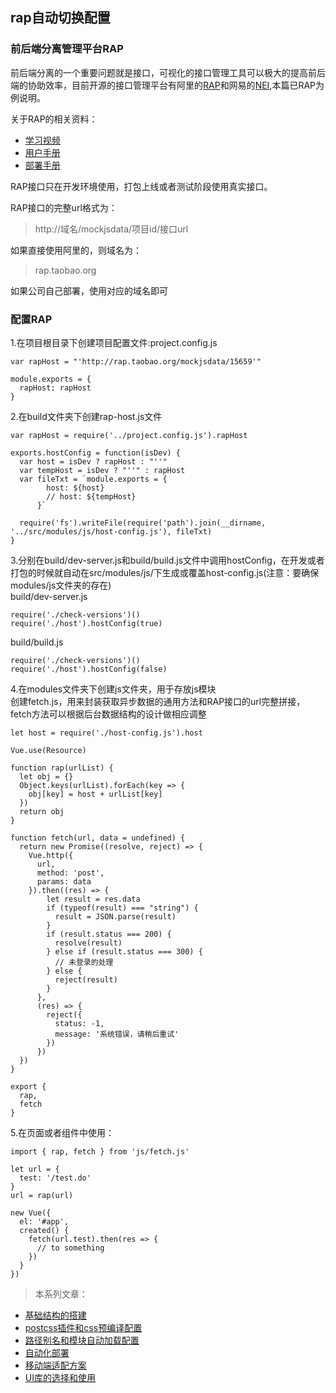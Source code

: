 ## rap自动切换配置

### 前后端分离管理平台RAP
前后端分离的一个重要问题就是接口，可视化的接口管理工具可以极大的提高前后端的协助效率，目前开源的接口管理平台有阿里的[RAP](http://rap.taobao.org)和网易的[NEI](https://nei.netease.com/),本篇已RAP为例说明。

关于RAP的相关资料：

+ [学习视频](http://thx.github.io/RAP/study.html)
+ [用户手册](https://github.com/thx/RAP/wiki/user_manual_cn)
+ [部署手册](https://github.com/thx/RAP/wiki/deploy_manual_cn)

RAP接口只在开发环境使用，打包上线或者测试阶段使用真实接口。

RAP接口的完整url格式为：
> http://域名/mockjsdata/项目id/接口url

如果直接使用阿里的，则域名为：
> rap.taobao.org

如果公司自己部署，使用对应的域名即可

### 配置RAP
1.在项目根目录下创建项目配置文件:project.config.js
```
var rapHost = "'http://rap.taobao.org/mockjsdata/15659'"

module.exports = {
  rapHost: rapHost
}
```

2.在build文件夹下创建rap-host.js文件
```
var rapHost = require('../project.config.js').rapHost

exports.hostConfig = function(isDev) {
  var host = isDev ? rapHost : "''"
  var tempHost = isDev ? "''" : rapHost
  var fileTxt = `module.exports = {
        host: ${host}
        // host: ${tempHost}
      }`

  require('fs').writeFile(require('path').join(__dirname, '../src/modules/js/host-config.js'), fileTxt)
}

```

3.分别在build/dev-server.js和build/build.js文件中调用hostConfig，在开发或者打包的时候就自动在src/modules/js/下生成或覆盖host-config.js(注意：要确保modules/js文件夹的存在)  
build/dev-server.js
```
require('./check-versions')()
require('./host').hostConfig(true)
```
build/build.js
```
require('./check-versions')()
require('./host').hostConfig(false)
```

4.在modules文件夹下创建js文件夹，用于存放js模块  
创建fetch.js，用来封装获取异步数据的通用方法和RAP接口的url完整拼接，fetch方法可以根据后台数据结构的设计做相应调整
```
let host = require('./host-config.js').host

Vue.use(Resource)

function rap(urlList) {
  let obj = {}
  Object.keys(urlList).forEach(key => {
    obj[key] = host + urlList[key]
  })
  return obj
}

function fetch(url, data = undefined) {
  return new Promise((resolve, reject) => {
    Vue.http({
      url,
      method: 'post',
      params: data
    }).then((res) => {
        let result = res.data
        if (typeof(result) === "string") {
          result = JSON.parse(result)
        }
        if (result.status === 200) {
          resolve(result)
        } else if (result.status === 300) {
          // 未登录的处理
        } else {
          reject(result)
        }
      },
      (res) => {
        reject({
          status: -1,
          message: '系统错误，请稍后重试'
        })
      })
  })
}

export {
  rap,
  fetch
}

```

5.在页面或者组件中使用：
```
import { rap, fetch } from 'js/fetch.js'

let url = {
  test: '/test.do'
}
url = rap(url)

new Vue({
  el: '#app',
  created() {
    fetch(url.test).then(res => {
      // to something       
    })
  }
})

```

> 本系列文章：

+ <a href="multi-page-app-01.md" target="_blank">基础结构的搭建</a>
+ <a href="multi-page-app-02.md" target="_blank">postcss插件和css预编译配置</a>
+ <a href="multi-page-app-03.md" target="_blank">路径别名和模块自动加载配置</a>
+ <a href="multi-page-app-05.md" target="_blank">自动化部署</a>
+ <a href="" target="_blank">移动端适配方案</a>
+ <a href="" target="_blank">UI库的选择和使用</a>